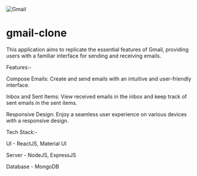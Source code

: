 
![Gmail](https://github.com/abhishekshah25/gmail-clone/assets/147745895/16c43229-3928-40ac-9dbb-d6a3de9a76c2)

# gmail-clone

This application aims to replicate the essential features of Gmail, providing users with a familiar interface for sending and receiving emails.

Features:-

Compose Emails: Create and send emails with an intuitive and user-friendly interface.

Inbox and Sent Items: View received emails in the inbox and keep track of sent emails in the sent items.

Responsive Design: Enjoy a seamless user experience on various devices with a responsive design.


Tech Stack:- 

UI - ReactJS, Material UI

Server - NodeJS, ExpressJS

Database - MongoDB
